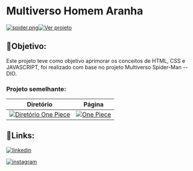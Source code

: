 # Multiverso Homem Aranha


[![spider.png](https://i.postimg.cc/2y5P6Jhg/spider.png)](https://postimg.cc/nj6dS3d1)[![Ver projeto](https://img.shields.io/badge/Ver_projeto-black?style=for-the-badge&logo=github&logoColor=white)](https://euingridsouza.github.io/Multiverso_Homem-Aranha/)





## 🎯Objetivo:


Este projeto teve como objetivo aprimorar os conceitos de HTML, CSS e JAVASCRIPT, foi realizado com base no projeto Multiverso Spider-Man -- DIO.



### Projeto semelhante:
| Diretório  | Página|
| ------------- | ------------- |
| [![Diretório One Piece](https://img.shields.io/badge/One_Piece--live_action-black?style=for-the-badge&logoColor=white)](https://github.com/EuIngridSouza/OnePiece_liveAction.git)  | [![One Piece](https://img.shields.io/badge/One_Piece-black?style=for-the-badge&logoColor=white)](https://euingridsouza.github.io/OnePiece_liveAction/)  |



## 🔗Links: 

[![linkedin](https://img.shields.io/badge/linkedin-0A66C2?style=for-the-badge&logo=linkedin&logoColor=white)](https://www.linkedin.com/in/ingrid-coelho-de-abreu-de-souza?utm_source=share&utm_campaign=share_via&utm_content=profile&utm_medium=android_app)

[![instagram](https://img.shields.io/badge/instagram-0A66C2?style=for-the-badge&logo=instagram&logoColor=white)](https://instagram.com/ingridcoelhoab.s?utm_source=qr&igshid=ZDExYjZkNGI0OA==)

